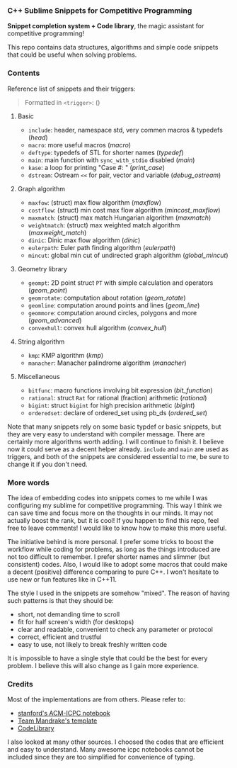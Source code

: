 ### C++ Sublime Snippets for Competitive Programming

**Snippet completion system + Code library**, the magic assistant for competitive programming!

This repo contains data structures, algorithms and simple code snippets that could be useful when solving problems.

### Contents

Reference list of snippets and their triggers:

> Formatted in `<trigger>`: <content> (*<filename>*)

1. Basic
	- `include`: header, namespace std, very commen macros & typedefs (*head*)
	- `macro`: more useful macros (*macro*)
	- `deftype`: typedefs of STL for shorter names (*typedef*)
	- `main`: main function with `sync_with_stdio` disabled (*main*)
	- `kase`: a loop for printing "Case #: " (*print_case*)
	- `dstream`: Ostream `<<` for pair, vector and variable (*debug_ostream*)

2. Graph algorithm
	- `maxfow`: (struct) max flow algorithm (*maxflow*)
	- `costflow`: (struct) min cost max flow algorithm (*mincost_maxflow*)
	- `maxmatch`: (struct) max match Hungarian algorithm (*maxmatch*)
	- `weightmatch`: (struct) max weighted match algorithm (*maxweight_match*)
	- `dinic`: Dinic max flow algorithm (*dinic*)
	- `eulerpath`: Euler path finding algorithm (*eulerpath*)
	- `mincut`: global min cut of undirected graph algorithm (*global_mincut*)

3. Geometry library
	- `geompt`: 2D point struct `PT` with simple calculation and operators (*geom_point*)
	- `geomrotate`: computation about rotation (*geom_rotate*)
	- `geomline`: computation around points and lines (*geom_line*)
	- `geommore`: computation around circles, polygons and more (*geom_advanced*)
	- `convexhull`: convex hull algorithm (*convex_hull*)

4. String algorithm
	- `kmp`: KMP algorithm (*kmp*)
	- `manacher`: Manacher palindrome algorithm (*manacher*)

5. Miscellaneous
	- `bitfunc`: macro functions involving bit expression (*bit_function*)
	- `rational`: struct `Rat` for rational (fraction) arithmetic (*rational*)
	- `bigint`: struct `bigint` for high precision arithmetic (*bigint*)
	- `orderedset`: declare of ordered\_set using pb\_ds (*ordered_set*)

Note that many snippets rely on some basic typdef or basic snippets, but they are very easy to understand with compiler message. There are certainly more algorithms worth adding. I will continue to finish it. I believe now it could serve as a decent helper already. `include` and `main` are used as triggers, and both of the snippets are considered essential to me, be sure to change it if you don't need.

### More words

The idea of embedding codes into snippets comes to me while I was configuring my sublime for competitive programming. This way I think we can save time and focus more on the thoughts in our minds. It may not actually boost the rank, but it is cool! If you happen to find this repo, feel free to leave comments! I would like to know how to make this more useful.

The initiative behind is more personal. I prefer some tricks to boost the workflow while coding for problems, as long as the things introduced are not too difficult to remember. I prefer shorter names and slimmer (but consistent) codes. Also, I would like to adopt some macros that could make a decent (positive) difference comparing to pure C++. I won't hesitate to use new or fun features like in C++11.

The style I used in the snippets are somehow "mixed". The reason of having such patterns is that they should be:

- short, not demanding time to scroll
- fit for half screen's width (for desktops)
- clear and readable, convenient to check any parameter or protocol
- correct, efficient and trustful
- easy to use, not likely to break freshly written code

It is impossible to have a single style that could be the best for every problem. I believe this will also change as I gain more experience.

### Credits

Most of the implementations are from others. Please refer to:

- [stanford's ACM-ICPC notebook](https://github.com/jaehyunp/stanfordacm)
- [Team Mandrake's template](https://github.com/zhijian-liu/acm-icpc-mandrake)
- [CodeLibrary](http://code-library.herokuapp.com/)

I also looked at many other sources. I choosed the codes that are efficient and easy to understand. Many awesome icpc notebooks cannot be included since they are too simplified for convenience of typing.